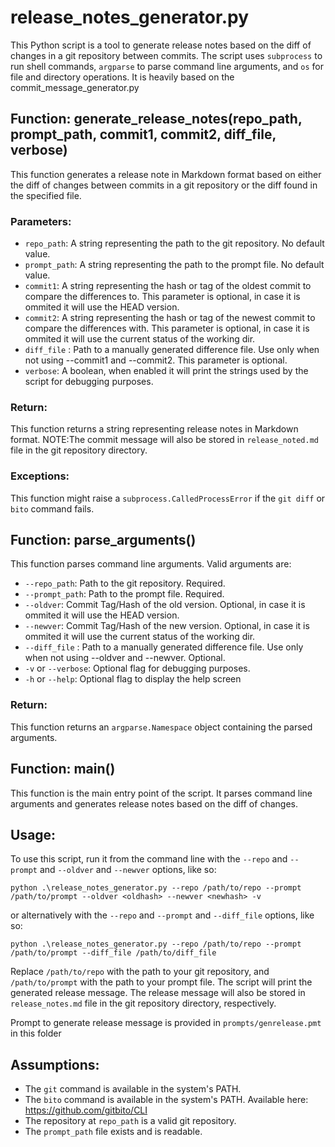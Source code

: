 # release_notes_generator.py

This Python script is a tool to generate release notes based on the diff of changes in a git repository between commits. The script uses `subprocess` to run shell commands, `argparse` to parse command line arguments, and `os` for file and directory operations. 
It is heavily based on the commit_message_generator.py

## Function: generate_release_notes(repo_path, prompt_path, commit1, commit2, diff_file, verbose)
This function generates a release note in Markdown format based on either the diff of changes between commits in a git repository or the diff found in the specified file. 

### Parameters:
- `repo_path`: A string representing the path to the git repository. No default value.
- `prompt_path`: A string representing the path to the prompt file. No default value.
- `commit1`: A string representing the hash or tag of the oldest commit to compare the differences to. This parameter is optional, in case it is ommited it will use the HEAD version.
- `commit2`: A string representing the hash or tag of the newest commit to compare the differences with. This parameter is optional, in case it is ommited it will use the current status of the working dir.
- `diff_file` : Path to a manually generated difference file. Use only when not using --commit1 and --commit2. This parameter is optional.
- `verbose`: A boolean, when enabled it will print the strings used by the script for debugging purposes.

### Return:
This function returns a string representing release notes in Markdown format.
NOTE:The commit message will also be stored in `release_noted.md` file in the git repository directory.

### Exceptions:
This function might raise a `subprocess.CalledProcessError` if the `git diff` or `bito` command fails.

## Function: parse_arguments()
This function parses command line arguments. Valid arguments are:
- `--repo_path`: Path to the git repository. Required.
- `--prompt_path`: Path to the prompt file. Required.
- `--oldver`: Commit Tag/Hash of the old version. Optional, in case it is ommited it will use the HEAD version.
- `--newver`: Commit Tag/Hash of the new version. Optional, in case it is ommited it will use the current status of the working dir.
- `--diff_file` : Path to a manually generated difference file. Use only when not using --oldver and --newver. Optional.
- `-v` or `--verbose`: Optional flag for debugging purposes.
- `-h` or `--help`: Optional flag to display the help screen

### Return:
This function returns an `argparse.Namespace` object containing the parsed arguments.

## Function: main()
This function is the main entry point of the script. It parses command line arguments and generates release notes based on the diff of changes.

## Usage:
To use this script, run it from the command line with the `--repo` and `--prompt` and `--oldver` and `--newver` options, like so:

```
python .\release_notes_generator.py --repo /path/to/repo --prompt /path/to/prompt --oldver <oldhash> --newver <newhash> -v
```
or alternatively with the `--repo` and `--prompt` and `--diff_file` options, like so:
```
python .\release_notes_generator.py --repo /path/to/repo --prompt /path/to/prompt --diff_file /path/to/diff_file
```


Replace `/path/to/repo` with the path to your git repository, and `/path/to/prompt` with the path to your prompt file. The script will print the generated release message. The release message will also be stored in `release_notes.md` file in the git repository directory, respectively.

Prompt to generate release message is provided in `prompts/genrelease.pmt` in this folder

## Assumptions:
- The `git` command is available in the system's PATH.
- The `bito` command is available in the system's PATH. Available here: https://github.com/gitbito/CLI
- The repository at `repo_path` is a valid git repository.
- The `prompt_path` file exists and is readable.

